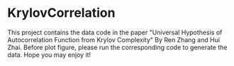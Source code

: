 # KrylovCorrelation
This project contains the data code in the paper "Universal Hypothesis of Autocorrelation Function from Krylov Complexity" By Ren Zhang and Hui Zhai.
Before plot figure, please run the corresponding code to generate the data.
Hope you may enjoy it!
